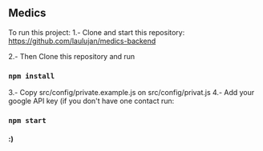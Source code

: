 

## Medics
To run this project:
1.- Clone and start this repository:
https://github.com/laulujan/medics-backend

2.- Then Clone this repository and run
### `npm install`

3.- Copy src/config/private.example.js on src/config/privat.js 
4.- Add your google API key (if you don't have one contact
run:
### `npm start`

####  :)

